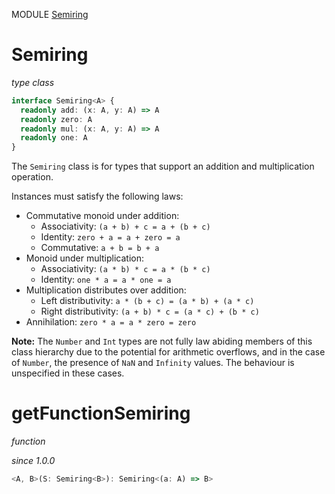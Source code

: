 MODULE [Semiring](https://github.com/gcanti/fp-ts/blob/master/src/Semiring.ts)

# Semiring

_type class_

```ts
interface Semiring<A> {
  readonly add: (x: A, y: A) => A
  readonly zero: A
  readonly mul: (x: A, y: A) => A
  readonly one: A
}
```

The `Semiring` class is for types that support an addition and multiplication operation.

Instances must satisfy the following laws:

* Commutative monoid under addition:
  * Associativity: `(a + b) + c = a + (b + c)`
  * Identity: `zero + a = a + zero = a`
  * Commutative: `a + b = b + a`
* Monoid under multiplication:
  * Associativity: `(a * b) * c = a * (b * c)`
  * Identity: `one * a = a * one = a`
* Multiplication distributes over addition:
  * Left distributivity: `a * (b + c) = (a * b) + (a * c)`
  * Right distributivity: `(a + b) * c = (a * c) + (b * c)`
* Annihilation: `zero * a = a * zero = zero`

**Note:** The `Number` and `Int` types are not fully law abiding members of this class hierarchy due to the potential
for arithmetic overflows, and in the case of `Number`, the presence of `NaN` and `Infinity` values. The behaviour is
unspecified in these cases.

# getFunctionSemiring

_function_

_since 1.0.0_

```ts
<A, B>(S: Semiring<B>): Semiring<(a: A) => B>
```
